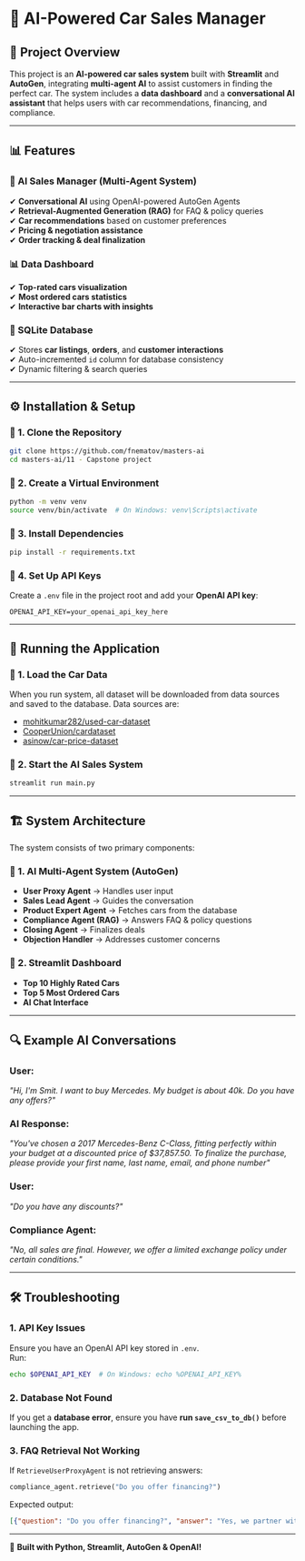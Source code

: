 # 🚗 AI-Powered Car Sales Manager

## 📌 Project Overview
This project is an **AI-powered car sales system** built with **Streamlit** and **AutoGen**, integrating **multi-agent AI** to assist customers in finding the perfect car. The system includes a **data dashboard** and a **conversational AI assistant** that helps users with car recommendations, financing, and compliance.

---

## 📊 Features
### **🔹 AI Sales Manager (Multi-Agent System)**
✔ **Conversational AI** using OpenAI-powered AutoGen Agents  
✔ **Retrieval-Augmented Generation (RAG)** for FAQ & policy queries  
✔ **Car recommendations** based on customer preferences  
✔ **Pricing & negotiation assistance**  
✔ **Order tracking & deal finalization**  

### **📊 Data Dashboard**
✔ **Top-rated cars visualization**  
✔ **Most ordered cars statistics**  
✔ **Interactive bar charts with insights**  

### **📂 SQLite Database**
✔ Stores **car listings**, **orders**, and **customer interactions**  
✔ Auto-incremented `id` column for database consistency  
✔ Dynamic filtering & search queries  

---

## ⚙️ Installation & Setup

### **🔹 1. Clone the Repository**
```bash
git clone https://github.com/fnematov/masters-ai
cd masters-ai/11 - Capstone project
```

### **🔹 2. Create a Virtual Environment**
```bash
python -m venv venv
source venv/bin/activate  # On Windows: venv\Scripts\activate
```

### **🔹 3. Install Dependencies**
```bash
pip install -r requirements.txt
```

### **🔹 4. Set Up API Keys**
Create a `.env` file in the project root and add your **OpenAI API key**:
```env
OPENAI_API_KEY=your_openai_api_key_here
```

---

## 🚀 Running the Application

### **🔹 1. Load the Car Data**
When you run system, all dataset will be downloaded from data sources and saved to the database.
Data sources are:
- [mohitkumar282/used-car-dataset](https://www.kaggle.com/mohitkumar282/used-car-dataset)
- [CooperUnion/cardataset](https://www.kaggle.com/CooperUnion/cardataset)
- [asinow/car-price-dataset](https://www.kaggle.com/asinow/car-price-dataset)

### **🔹 2. Start the AI Sales System**
```bash
streamlit run main.py
```

---

## 🏗️ System Architecture
The system consists of two primary components:  

### **🔹 1. AI Multi-Agent System (AutoGen)**
- **User Proxy Agent** → Handles user input  
- **Sales Lead Agent** → Guides the conversation  
- **Product Expert Agent** → Fetches cars from the database  
- **Compliance Agent (RAG)** → Answers FAQ & policy questions  
- **Closing Agent** → Finalizes deals  
- **Objection Handler** → Addresses customer concerns  

### **🔹 2. Streamlit Dashboard**
- **Top 10 Highly Rated Cars**
- **Top 5 Most Ordered Cars**
- **AI Chat Interface**

---

## 🔍 Example AI Conversations

### **User:**  
_"Hi, I'm Smit. I want to buy Mercedes. My budget is about 40k. Do you have any offers?"_

### **AI Response:**  
_"You've chosen a 2017 Mercedes-Benz C-Class, fitting perfectly within your budget at a discounted price of $37,857.50. To finalize the purchase, please provide your first name, last name, email, and phone number"_

### **User:**  
_"Do you have any discounts?"_

### **Compliance Agent:**  
_"No, all sales are final. However, we offer a limited exchange policy under certain conditions."_  

---

## 🛠️ Troubleshooting
### **1. API Key Issues**
Ensure you have an OpenAI API key stored in `.env`.  
Run:
```bash
echo $OPENAI_API_KEY  # On Windows: echo %OPENAI_API_KEY%
```

### **2. Database Not Found**
If you get a **database error**, ensure you have **run `save_csv_to_db()`** before launching the app.

### **3. FAQ Retrieval Not Working**
If `RetrieveUserProxyAgent` is not retrieving answers:
```python
compliance_agent.retrieve("Do you offer financing?")
```
Expected output:
```json
[{"question": "Do you offer financing?", "answer": "Yes, we partner with banks and financial institutions to offer financing options."}]
```

---

🚀 **Built with Python, Streamlit, AutoGen & OpenAI!**  
